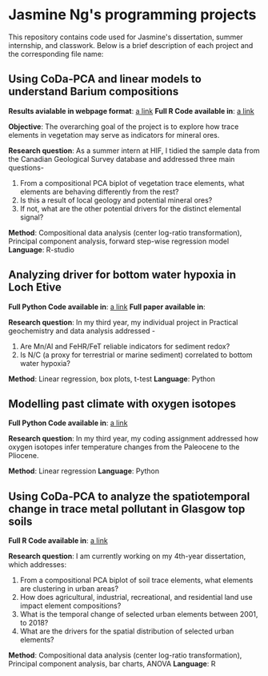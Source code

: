 # Jasmine Ng's programming projects

This repository contains code used for Jasmine's dissertation, summer internship, and classwork. 
Below is a brief description of each project and the corresponding file name:

## Using CoDa-PCA and linear models to understand Barium compositions 

**Results avialable in webpage format**: [a link](https://jasmineng-codes.github.io/barium_compositional_pca/)
**Full R Code available in**: [a link](https://github.com/JasmineNg-codes/My-projects/blob/main/HIF_germany_internship_Rcode.Rmd)

**Objective**: The overarching goal of the project is to explore how trace elements in vegetation may serve as indicators for mineral ores. 

**Research question**: As a summer intern at HIF, I tidied the sample data from the Canadian Geological Survey database and addressed three main questions-
  1) From a compositional PCA biplot of vegetation trace elements, what elements are behaving differently from the rest?
  2) Is this a result of local geology and potential mineral ores?
  3) If not, what are the other potential drivers for the distinct elemental signal?
    
**Method**: Compositional data analysis (center log-ratio transformation), Principal component analysis, forward step-wise regression model
**Language**: R-studio

## Analyzing driver for bottom water hypoxia in Loch Etive

**Full Python Code available in**: [a link](https://github.com/JasmineNg-codes/My-projects/blob/main/Year_3_Environmental_Geoscience_LochEtive_Project.ipynb)
**Full paper available in**:

**Research question**: In my third year, my individual project in Practical geochemistry and data analysis addressed -
  1) Are Mn/Al and FeHR/FeT reliable indicators for sediment redox?
  2) Is N/C (a proxy for terrestrial or marine sediment) correlated to bottom water hypoxia?

**Method**: Linear regression, box plots, t-test
**Language**: Python

## Modelling past climate with oxygen isotopes

**Full Python Code available in**: [a link](https://github.com/JasmineNg-codes/My-projects/blob/main/Year_3_climate_modelling.ipynb)

**Research question**: In my third year, my coding assignment addressed how oxygen isotopes infer temperature changes from the Paleocene to the Pliocene.

**Method**: Linear regression
**Language**: Python

## Using CoDa-PCA to analyze the spatiotemporal change in trace metal pollutant in Glasgow top soils

**Full R Code available in**: [a link](https://github.com/JasmineNg-codes/My-projects/blob/main/Year_4_Dissertation.R)

**Research question**: I am currently working on my 4th-year dissertation, which addresses:
  1) From a compositional PCA biplot of soil trace elements, what elements are clustering in urban areas?
  2) How does agricultural, industrial, recreational, and residential land use impact element compositions?
  3) What is the temporal change of selected urban elements between 2001, to 2018?
  4) What are the drivers for the spatial distribution of selected urban elements?

**Method**: Compositional data analysis (center log-ratio transformation), Principal component analysis, bar charts, ANOVA
**Language**: R

